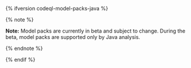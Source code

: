 {% ifversion codeql-model-packs-java %}

{% note %}

**Note:** Model packs are currently in beta and subject to change. During the beta, model packs are supported only by Java analysis.

{% endnote %}

{% endif %}

